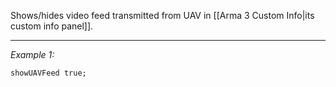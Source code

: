 Shows/hides video feed transmitted from UAV in [[Arma 3 Custom Info|its custom info panel]].


---
*Example 1:*
```sqf
showUAVFeed true;
```
